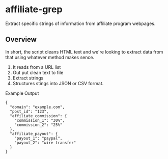 # affiliate-grep

Extract specific strings of information from affiliate program webpages.

## Overview

In short, the script cleans HTML text and we're looking to extract data from that using whatever method makes sence.

1. It reads from a URL list
2. Out put clean text to file
3. Extract strings
4. Structures stings into JSON or CSV format.

Example Output

```
{
  "domain": "example.com",
  "post_id": "123",
  "affiliate_commission": {
    "commission_1": "30%",
    "commission_2": "25%"
  },
  "affiliate_payout": {
    "payout_1": "paypal",
    "payout_2": "wire transfer"
  }
}

```
